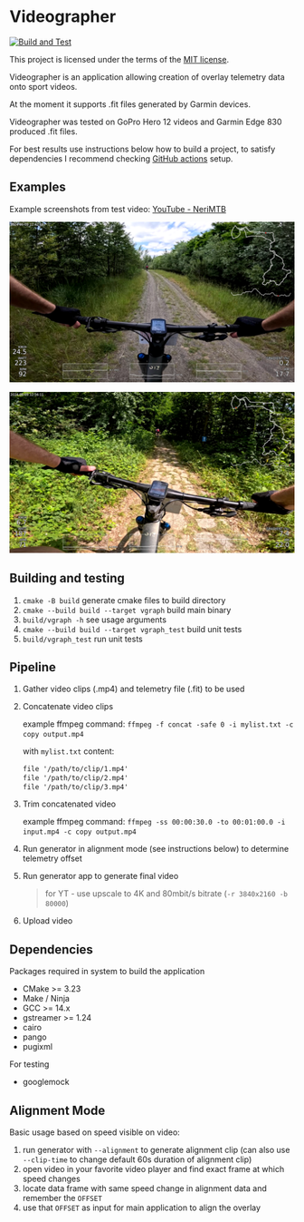 # Videographer

[![Build and Test](https://github.com/neri14/videographer/actions/workflows/build-and-test.yml/badge.svg)](https://github.com/neri14/videographer/actions/workflows/build-and-test.yml)

This project is licensed under the terms of the [MIT license](./LICENSE).

Videographer is an application allowing creation of overlay telemetry data onto sport videos.

At the moment it supports .fit files generated by Garmin devices.

Videographer was tested on GoPro Hero 12 videos and Garmin Edge 830 produced .fit files.

For best results use instructions below how to build a project, to satisfy dependencies I recommend checking [GitHub actions](./.github/workflows/build-and-test.yml) setup.

## Examples

Example screenshots from test video: [YouTube - NeriMTB](https://www.youtube.com/watch?v=fkXM4v8afU4)

![Example 1](docs/images/example_01.png)

![Example 2](docs/images/example_02.png)

## Building and testing

1. ```cmake -B build``` generate cmake files to build directory
1. ```cmake --build build --target vgraph``` build main binary
1. ```build/vgraph -h``` see usage arguments
1. ```cmake --build build --target vgraph_test``` build unit tests
1. ```build/vgraph_test``` run unit tests


## Pipeline

1. Gather video clips (.mp4) and telemetry file (.fit) to be used

1. Concatenate video clips

   example ffmpeg command: ```ffmpeg -f concat -safe 0 -i mylist.txt -c copy output.mp4```

   with ```mylist.txt``` content:
   ```
   file '/path/to/clip/1.mp4'
   file '/path/to/clip/2.mp4'
   file '/path/to/clip/3.mp4'
   ```

1. Trim concatenated video

   example ffmpeg command: ```ffmpeg -ss 00:00:30.0 -to 00:01:00.0 -i input.mp4 -c copy output.mp4```

1. Run generator in alignment mode (see instructions below) to determine telemetry offset

1. Run generator app to generate final video

   > for YT - use upscale to 4K and 80mbit/s bitrate (```-r 3840x2160 -b 80000```)

1. Upload video


## Dependencies

Packages required in system to build the application

- CMake >= 3.23
- Make / Ninja
- GCC >= 14.x
- gstreamer >= 1.24
- cairo
- pango
- pugixml

For testing

- googlemock

## Alignment Mode

Basic usage based on speed visible on video:

1. run generator with ```--alignment``` to generate alignment clip (can also use ```--clip-time``` to change default 60s duration of alignment clip)
1. open video in your favorite video player and find exact frame at which speed changes
1. locate data frame with same speed change in alignment data and remember the ```OFFSET```
1. use that ```OFFSET``` as input for main application to align the overlay
